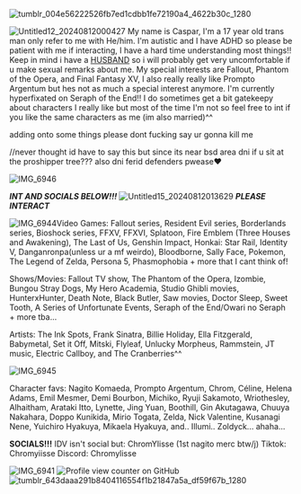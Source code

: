 
![tumblr_004e56222526fb7ed1cdbb1fe72190a4_4622b30c_1280](https://github.com/user-attachments/assets/121558f4-dc9c-4596-be95-d66f95a646bc)

![Untitled12_20240812000427](https://github.com/user-attachments/assets/726c10c0-ffbe-4366-a1a1-c056a1c33a86)
My name is Caspar, I'm a 17 year old trans man only refer to me with He/him. I'm autistic and I have ADHD so please be patient with me if interacting, I have a hard time understanding most things!! Keep in mind i have a [HUSBAND](https://www.patreon.com/gustbellows) so i will probably get very uncomfortable if u make sexual remarks about me. My special interests are Fallout, Phantom of the Opera, and Final Fantasy XV, I also really really like Prompto Argentum but hes not as much a special interest anymore. I'm currently hyperfixated on Seraph of the End!! I do sometimes get a bit gatekeepy about characters I really like but most of the time I'm not so feel free to int if you like the same characters as me (im also married)^^

adding onto some things please dont fucking say ur gonna kill me 

//never thought id have to say this but since its near bsd area dni if u sit at the proshipper tree??? also dni ferid defenders pwease❤️

![IMG_6946](https://github.com/user-attachments/assets/1d1fa4f0-e639-4e1b-b902-008ead2c5121)

***INT AND SOCIALS BELOW!!!***
![Untitled15_20240812013629](https://github.com/user-attachments/assets/cc6e1004-f51a-4091-9177-122029358f76)
***PLEASE INTERACT***


![IMG_6944](https://github.com/user-attachments/assets/0193c1be-fc4f-47c0-9422-bb052e68b388)Video Games: Fallout series, Resident Evil series, Borderlands series, Bioshock series, FFXV, FFXVI, Splatoon, Fire Emblem (Three Houses and Awakening), The Last of Us, Genshin Impact, Honkai: Star Rail, Identity V, Danganronpa(unless ur a mf weirdo), Bloodborne, Sally Face, Pokemon, The Legend of Zelda, Persona 5, Phasmophobia + more that I cant think of!

Shows/Movies: Fallout TV show, The Phantom of the Opera, Izombie, Bungou Stray Dogs, My Hero Academia, Studio Ghibli movies, HunterxHunter, Death Note, Black Butler, Saw movies, Doctor Sleep, Sweet Tooth, A Series of Unfortunate Events, Seraph of the End/Owari no Seraph + more tba...

Artists: The Ink Spots, Frank Sinatra, Billie Holiday, Ella Fitzgerald, Babymetal, Set it Off, Mitski, Flyleaf, Unlucky Morpheus, Rammstein, JT music, Electric Callboy, and The Cranberries^^

![IMG_6945](https://github.com/user-attachments/assets/3554f127-b154-4b63-bdc9-eba934e74da9)

Character favs: Nagito Komaeda, Prompto Argentum, Chrom, Céline, Helena Adams, Emil Mesmer, Demi Bourbon, Michiko, Ryuji Sakamoto, Wriothesley, Alhaitham, Arataki Itto, Lynette, Jing Yuan, Boothill, Gin Akutagawa, Chuuya Nakahara, Doppo Kunikida, Mirio Togata, Zelda, Nick Valentine, Kusanagi Nene, Yuichiro Hyakuya, Mikaela Hyakuya, and.. Illumi.. Zoldyck... ahaha...

**SOCIALS!!!**
IDV isn't social but: ChromYlisse (1st nagito merc btw/j) 
 Tiktok: Chromyiisse
 Discord: Chromylisse

![IMG_6941](https://github.com/user-attachments/assets/098e6f97-ee08-488d-b2a0-c3170a5d2c9c) 
![Profile view counter on GitHub](https://komarev.com/ghpvc/?username=Chromylisse)
![tumblr_643daaa291b8404116554f1b21847a5a_df59f67b_1280](https://github.com/user-attachments/assets/312f9cef-9ba2-4142-a782-39f7a4917551)

